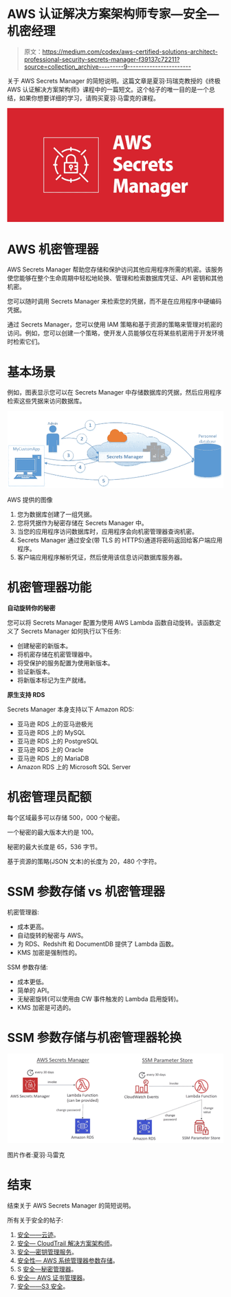 # AWS 认证解决方案架构师专家—安全—机密经理

> 原文：<https://medium.com/codex/aws-certified-solutions-architect-professional-security-secrets-manager-f39137c72211?source=collection_archive---------9----------------------->

关于 AWS Secrets Manager 的简短说明。这篇文章是夏羽·玛瑞克教授的《终极 AWS 认证解决方案架构师》课程中的一篇短文。这个帖子的唯一目的是一个总结，如果你想要详细的学习，请购买夏羽·马雷克的课程。

![](img/6edf654ff08b4be4db9a9039e55b43a2.png)

# AWS 机密管理器

AWS Secrets Manager 帮助您存储和保护访问其他应用程序所需的机密。该服务使您能够在整个生命周期中轻松地轮换、管理和检索数据库凭证、API 密钥和其他机密。

您可以随时调用 Secrets Manager 来检索您的凭据，而不是在应用程序中硬编码凭据。

通过 Secrets Manager，您可以使用 IAM 策略和基于资源的策略来管理对机密的访问。例如，您可以创建一个策略，使开发人员能够仅在将某些机密用于开发环境时检索它们。

# 基本场景

例如，图表显示您可以在 Secrets Manager 中存储数据库的凭据，然后应用程序检索这些凭据来访问数据库。

![](img/5ca4b109545fdaa2a98da0683f97c7f9.png)

AWS 提供的图像

1.  您为数据库创建了一组凭据。
2.  您将凭据作为秘密存储在 Secrets Manager 中。
3.  当您的应用程序访问数据库时，应用程序会向机密管理器查询机密。
4.  Secrets Manager 通过安全(带 TLS 的 HTTPS)通道将密码返回给客户端应用程序。
5.  客户端应用程序解析凭证，然后使用该信息访问数据库服务器。

# 机密管理器功能

**自动旋转你的秘密**

您可以将 Secrets Manager 配置为使用 AWS Lambda 函数自动旋转。该函数定义了 Secrets Manager 如何执行以下任务:

*   创建秘密的新版本。
*   将机密存储在机密管理器中。
*   将受保护的服务配置为使用新版本。
*   验证新版本。
*   将新版本标记为生产就绪。

**原生支持 RDS**

Secrets Manager 本身支持以下 Amazon RDS:

*   亚马逊 RDS 上的亚马逊极光
*   亚马逊 RDS 上的 MySQL
*   亚马逊 RDS 上的 PostgreSQL
*   亚马逊 RDS 上的 Oracle
*   亚马逊 RDS 上的 MariaDB
*   Amazon RDS 上的 Microsoft SQL Server

# 机密管理员配额

每个区域最多可以存储 500，000 个秘密。

一个秘密的最大版本大约是 100。

秘密的最大长度是 65，536 字节。

基于资源的策略(JSON 文本)的长度为 20，480 个字符。

# SSM 参数存储 vs 机密管理器

机密管理器:

*   成本更高。
*   自动旋转的秘密与 AWS。
*   为 RDS、Redshift 和 DocumentDB 提供了 Lambda 函数。
*   KMS 加密是强制性的。

SSM 参数存储:

*   成本更低。
*   简单的 API。
*   无秘密旋转(可以使用由 CW 事件触发的 Lambda 启用旋转)。
*   KMS 加密是可选的。

# SSM 参数存储与机密管理器轮换

![](img/b1664fbd4a32b302aca3a1da1ef28efb.png)

图片作者:夏羽·马雷克

# 结束

结束关于 AWS Secrets Manager 的简短说明。

所有关于安全的帖子:

1.  [安全——云迹](/codex/aws-certified-solutions-architect-professional-security-cloudtrail-850006168acb)。
2.  [安全— CloudTrail 解决方案架构师](/codex/aws-certified-solutions-architect-professional-security-cloudtrail-solution-architect-9014311a3af5)。
3.  [安全—密钥管理服务](/@hmquan08011996/aws-certified-solutions-architect-professional-security-key-management-service-2da9f983a58a)。
4.  [安全性— AWS 系统管理器参数存储](/@hmquan08011996/aws-certified-solutions-architect-professional-security-ssm-parameter-store-11875fd32c6d)。
5.  S [安全—秘密管理器](/codex/aws-certified-solutions-architect-professional-security-secrets-manager-f39137c72211)。
6.  [安全— AWS 证书管理器](/codex/aws-certified-solutions-architect-professional-security-aws-certificate-manager-58f89dedaec)。
7.  [安全——S3 安全](/@hmquan08011996/aws-certified-solutions-architect-professional-security-s3-security-36b84d9968e0)。